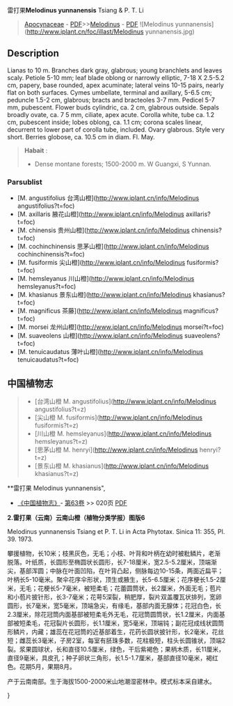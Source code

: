 雷打果**Melodinus yunnanensis** Tsiang & P. T. Li

> [Apocynaceae](http://www.iplant.cn/info/Apocynaceae?t=foc) - [PDF](http://www.iplant.cn/foc/pdf/Apocynaceae.pdf)>>[Melodinus](http://www.iplant.cn/info/Melodinus?t=foc) - [PDF](http://www.iplant.cn/foc/pdf/Melodinus.pdf)
![Melodinus yunnanensis](http://www.iplant.cn/foc/illast/Melodinus yunnanensis.jpg)

## Description

Lianas to 10 m. Branches dark gray, glabrous; young branchlets and leaves scaly. Petiole 5-10 mm; leaf blade oblong or narrowly elliptic, 7-18 X 2.5-5.2 cm, papery, base rounded, apex acuminate; lateral veins 10-15 pairs, nearly flat on both surfaces. Cymes umbellate, terminal and axillary, 5-6.5 cm; peduncle 1.5-2 cm, glabrous; bracts and bracteoles 3-7 mm. Pedicel 5-7 mm, pubescent. Flower buds cylindric, ca. 2 cm, glabrous outside. Sepals broadly ovate, ca. 7 5 mm, ciliate, apex acute. Corolla white, tube ca. 1.2 cm, pubescent inside; lobes oblong, ca. 1.1 cm; corona scales linear, decurrent to lower part of corolla tube, included. Ovary glabrous. Style very short. Berries globose, ca. 10.5 cm in diam. Fl. May.

> **Habait** : 
>* Dense montane forests; 1500-2000 m. W Guangxi, S Yunnan.

### Parsublist

* [M.  angustifolius  台湾山橙](http://www.iplant.cn/info/Melodinus angustifolius?t=foc)
* [M.  axillaris  腋花山橙](http://www.iplant.cn/info/Melodinus axillaris?t=foc)
* [M.  chinensis  贵州山橙](http://www.iplant.cn/info/Melodinus chinensis?t=foc)
* [M.  cochinchinensis  思茅山橙](http://www.iplant.cn/info/Melodinus cochinchinensis?t=foc)
* [M.  fusiformis  尖山橙](http://www.iplant.cn/info/Melodinus fusiformis?t=foc)
* [M.  hemsleyanus  川山橙](http://www.iplant.cn/info/Melodinus hemsleyanus?t=foc)
* [M.  khasianus  景东山橙](http://www.iplant.cn/info/Melodinus khasianus?t=foc)
* [M.  magnificus  茶藤](http://www.iplant.cn/info/Melodinus magnificus?t=foc)
* [M.  morsei  龙州山橙](http://www.iplant.cn/info/Melodinus morsei?t=foc)
* [M.  suaveolens  山橙](http://www.iplant.cn/info/Melodinus suaveolens?t=foc)
* [M.  tenuicaudatus  薄叶山橙](http://www.iplant.cn/info/Melodinus tenuicaudatus?t=foc)

## 中国植物志

> * [台湾山橙  M.  angustifolius](http://www.iplant.cn/info/Melodinus angustifolius?t=z)
> * [尖山橙  M.  fusiformis](http://www.iplant.cn/info/Melodinus fusiformis?t=z)
> * [川山橙  M.  hemsleyanus](http://www.iplant.cn/info/Melodinus hemsleyanus?t=z)
> * [思茅山橙  M.  henryi](http://www.iplant.cn/info/Melodinus henryi?t=z)
> * [景东山橙  M.  khasianus](http://www.iplant.cn/info/Melodinus khasianus?t=z)

**雷打果 Melodinus yunnanensis",

* [《中国植物志》](http://www.iplant.cn/frps)- [第63卷](http://www.iplant.cn/frps/vol/63) >> 020页 [PDF](http://www.iplant.cn/frps/pdf/63/020.pdf)

**2.雷打果（云南）云南山橙（植物分类学报）图版6**

Melodinus yunnanensis Tsiang et P. T. Li in Acta Phytotax. Sinica 11: 355, Pl. 39. 1973.

攀援植物，长10米；枝黑灰色，无毛；小枝、叶背和叶柄在幼时被粃鳞片，老渐脱落。叶纸质，长圆形至椭圆状长圆形，长7-18厘米，宽2.5-5.2厘米，顶端渐尖，基部浑圆；中脉在叶面凹陷，在叶背凸起，侧脉每边10-15条，两面近扁平；叶柄长5-10毫米。聚伞花序伞形状，顶生或腋生，长5-6.5厘米；花序梗长1.5-2厘米，无毛；花梗长5-7毫米，被短柔毛；花蕾圆筒状，长2厘米，外面无毛；苞片和小苞片披针形，长3-7毫米；花萼5深裂，稍肥厚，裂片双盖覆瓦状排列，宽卵圆形，长7毫米，宽5毫米，顶端急尖，有缘毛，基部内面无腺体；花冠白色，长2.3厘米，除花冠筒内面基部被短柔毛外无毛，花冠筒圆筒状，长1.2厘米，内面基部被短柔毛，花冠裂片长圆形，长1.1厘米，宽5毫米，顶端钝；副花冠成线状圆筒形鳞片，内藏；雄蕊在花冠筒的近基部着生，花药长圆状披针形，长2毫米，花丝短；雌蕊长3毫米，子房2室，每室有胚珠多数，花柱极短，柱头长圆锥状，顶端2裂。浆果圆球状，长和直径10.5厘米，绿色，干后紫褐色；果柄木质，长11厘米，直径9毫米，具皮孔；种子卵状三角形，长1.5-1.7厘米，基部直径10毫米，褐红色。花期5月，果期8月。

产于云南南部。生于海拔1500-2000米山地潮湿密林中。模式标本采自建水。

}